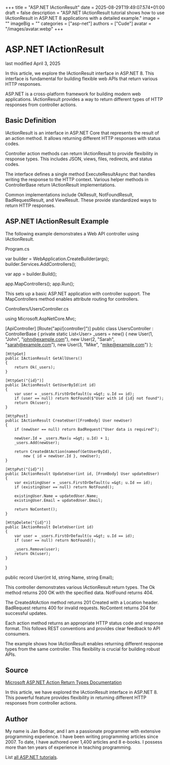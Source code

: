 +++
title = "ASP.NET IActionResult"
date = 2025-08-29T19:49:07.574+01:00
draft = false
description = "ASP.NET IActionResult tutorial shows how to use IActionResult in ASP.NET 8 applications with a detailed example."
image = ""
imageBig = ""
categories = ["asp-net"]
authors = ["Cude"]
avatar = "/images/avatar.webp"
+++

# ASP.NET IActionResult

last modified April 3, 2025

In this article, we explore the IActionResult interface in ASP.NET 8. This
interface is fundamental for building flexible web APIs that return various
HTTP responses.

ASP.NET is a cross-platform framework for building modern web applications.
IActionResult provides a way to return different types of HTTP responses from
controller actions.

## Basic Definition

IActionResult is an interface in ASP.NET Core that represents the result of an
action method. It allows returning different HTTP responses with status codes.

Controller action methods can return IActionResult to provide flexibility in
response types. This includes JSON, views, files, redirects, and status codes.

The interface defines a single method ExecuteResultAsync that
handles writing the response to the HTTP context. Various helper methods in
ControllerBase return IActionResult implementations.

Common implementations include OkResult, NotFoundResult, BadRequestResult,
and ViewResult. These provide standardized ways to return HTTP responses.

## ASP.NET IActionResult Example

The following example demonstrates a Web API controller using IActionResult.

Program.cs
  

var builder = WebApplication.CreateBuilder(args);
builder.Services.AddControllers();

var app = builder.Build();

app.MapControllers();
app.Run();

This sets up a basic ASP.NET application with controller support. The
MapControllers method enables attribute routing for controllers.

Controllers/UsersController.cs
  

using Microsoft.AspNetCore.Mvc;

[ApiController]
[Route("api/[controller]")]
public class UsersController : ControllerBase
{
    private static List&lt;User&gt; _users = new()
    {
        new User(1, "John", "john@example.com"),
        new User(2, "Sarah", "sarah@example.com"),
        new User(3, "Mike", "mike@example.com")
    };

    [HttpGet]
    public IActionResult GetAllUsers()
    {
        return Ok(_users);
    }

    [HttpGet("{id}")]
    public IActionResult GetUserById(int id)
    {
        var user = _users.FirstOrDefault(u =&gt; u.Id == id);
        if (user == null) return NotFound($"User with id {id} not found");
        return Ok(user);
    }

    [HttpPost]
    public IActionResult CreateUser([FromBody] User newUser)
    {
        if (newUser == null) return BadRequest("User data is required");
        
        newUser.Id = _users.Max(u =&gt; u.Id) + 1;
        _users.Add(newUser);
        
        return CreatedAtAction(nameof(GetUserById), 
            new { id = newUser.Id }, newUser);
    }

    [HttpPut("{id}")]
    public IActionResult UpdateUser(int id, [FromBody] User updatedUser)
    {
        var existingUser = _users.FirstOrDefault(u =&gt; u.Id == id);
        if (existingUser == null) return NotFound();
        
        existingUser.Name = updatedUser.Name;
        existingUser.Email = updatedUser.Email;
        
        return NoContent();
    }

    [HttpDelete("{id}")]
    public IActionResult DeleteUser(int id)
    {
        var user = _users.FirstOrDefault(u =&gt; u.Id == id);
        if (user == null) return NotFound();
        
        _users.Remove(user);
        return Ok(user);
    }
}

public record User(int Id, string Name, string Email);

This controller demonstrates various IActionResult return types. The Ok
method returns 200 OK with the specified data. NotFound returns 404.

The CreatedAtAction method returns 201 Created with a Location header.
BadRequest returns 400 for invalid requests. NoContent
returns 204 for successful updates.

Each action method returns an appropriate HTTP status code and response format.
This follows REST conventions and provides clear feedback to API consumers.

The example shows how IActionResult enables returning different response types
from the same controller. This flexibility is crucial for building robust APIs.

## Source

[Microsoft ASP.NET Action Return Types Documentation](https://learn.microsoft.com/en-us/aspnet/core/web-api/action-return-types?view=aspnetcore-8.0)

In this article, we have explored the IActionResult interface in ASP.NET 8. This
powerful feature provides flexibility in returning different HTTP responses from
controller actions.

## Author

My name is Jan Bodnar, and I am a passionate programmer with extensive
programming experience. I have been writing programming articles since 2007.
To date, I have authored over 1,400 articles and 8 e-books. I possess more
than ten years of experience in teaching programming.

List [all ASP.NET tutorials](/all/#asp-net).